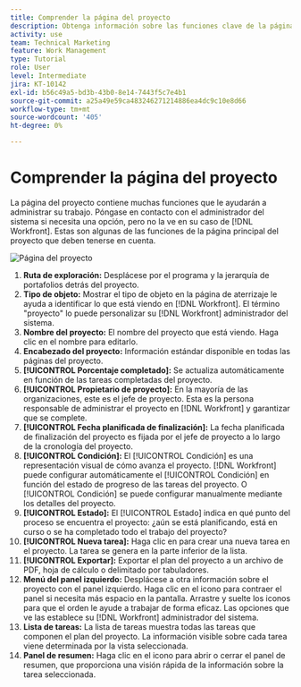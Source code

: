```yaml
---
title: Comprender la página del proyecto
description: Obtenga información sobre las funciones clave de la página del proyecto en [!DNL  Workfront] para ayudarle a planificar y administrar sus proyectos.
activity: use
team: Technical Marketing
feature: Work Management
type: Tutorial
role: User
level: Intermediate
jira: KT-10142
exl-id: b56c49a5-bd3b-43b0-8e14-7443f5c7e4b1
source-git-commit: a25a49e59ca483246271214886ea4dc9c10e8d66
workflow-type: tm+mt
source-wordcount: '405'
ht-degree: 0%

---
```


# Comprender la página del proyecto

La página del proyecto contiene muchas funciones que le ayudarán a administrar su trabajo. Póngase en contacto con el administrador del sistema si necesita una opción, pero no la ve en su caso de [!DNL Workfront]. Estas son algunas de las funciones de la página principal del proyecto que deben tenerse en cuenta.

![Página del proyecto](assets/project-page-graphic-for-planner.png)

1. **Ruta de exploración:** Desplácese por el programa y la jerarquía de portafolios detrás del proyecto.
2. **Tipo de objeto:** Mostrar el tipo de objeto en la página de aterrizaje le ayuda a identificar lo que está viendo en [!DNL Workfront]. El término &quot;proyecto&quot; lo puede personalizar su [!DNL Workfront] administrador del sistema.
3. **Nombre del proyecto:** El nombre del proyecto que está viendo. Haga clic en el nombre para editarlo.
4. **Encabezado del proyecto:** Información estándar disponible en todas las páginas del proyecto.
5. **[!UICONTROL Porcentaje completado]:** Se actualiza automáticamente en función de las tareas completadas del proyecto.
6. **[!UICONTROL Propietario de proyecto]:** En la mayoría de las organizaciones, este es el jefe de proyecto. Esta es la persona responsable de administrar el proyecto en [!DNL Workfront] y garantizar que se complete.
7. **[!UICONTROL Fecha planificada de finalización]:** La fecha planificada de finalización del proyecto es fijada por el jefe de proyecto a lo largo de la cronología del proyecto.
8. **[!UICONTROL Condición]:** El [!UICONTROL Condición] es una representación visual de cómo avanza el proyecto. [!DNL Workfront] puede configurar automáticamente el [!UICONTROL Condición] en función del estado de progreso de las tareas del proyecto. O [!UICONTROL Condición] se puede configurar manualmente mediante los detalles del proyecto.
9. **[!UICONTROL Estado]:** El [!UICONTROL Estado] indica en qué punto del proceso se encuentra el proyecto: ¿aún se está planificando, está en curso o se ha completado todo el trabajo del proyecto?
10. **[!UICONTROL Nueva tarea]:** Haga clic en para crear una nueva tarea en el proyecto. La tarea se genera en la parte inferior de la lista.
11. **[!UICONTROL Exportar]:** Exportar el plan del proyecto a un archivo de PDF, hoja de cálculo o delimitado por tabuladores.
12. **Menú del panel izquierdo:** Desplácese a otra información sobre el proyecto con el panel izquierdo. Haga clic en el icono para contraer el panel si necesita más espacio en la pantalla. Arrastre y suelte los iconos para que el orden le ayude a trabajar de forma eficaz. Las opciones que ve las establece su [!DNL Workfront] administrador del sistema.
13. **Lista de tareas:** La lista de tareas muestra todas las tareas que componen el plan del proyecto. La información visible sobre cada tarea viene determinada por la vista seleccionada.
14. **Panel de resumen:** Haga clic en el icono para abrir o cerrar el panel de resumen, que proporciona una visión rápida de la información sobre la tarea seleccionada.
